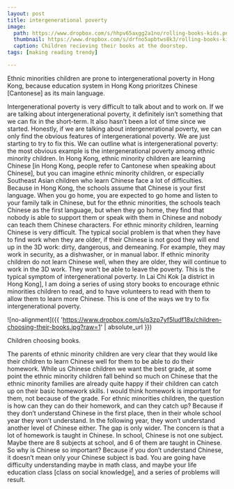 ```yaml
---
layout: post
title: intergenerational poverty
image: 
  path: https://www.dropbox.com/s/hhpv65axgg2a1no/rolling-books-kids.png?raw=1
  thumbnail: https://www.dropbox.com/s/drfno5apbtws8k3/rolling-books-kids_thumbnail.png?raw=1
  caption: Children recieving their books at the doorstep.
tags: [making reading trendy]

---
```


Ethnic minorities children are prone to intergenerational poverty in Hong Kong, because education system in Hong Kong prioritzes Chinese [Cantonese] as its main language.

<!--more-->

Intergenerational poverty is very difficult to talk about and to work on. If we are talking about intergenerational poverty, it definitely isn’t something that we can fix in the short-term. It also hasn’t been a lot of time since we started. Honestly, if we are talking about intergenerational poverty, we can only find the obvious features of intergenerational poverty. We are just starting to try to fix this. We can outline what is intergenerational poverty: the most obvious example is the intergenerational poverty among ethnic minority children. In Hong Kong, ethnic minority children are learning Chinese [in Hong Kong, people refer to Cantonese when speaking about Chinese], but you can imagine ethnic minority children, or especially Southeast Asian children who learn Chinese face a lot of difficulties. Because in Hong Kong, the schools assume that Chinese is your first language. When you go home, you are expected to go home and listen to your family talk in Chinese, but for the ethnic minorities, the schools teach Chinese as the first language, but when they go home, they find that nobody is able to support them or speak with them in Chinese and nobody can teach them Chinese characters. For ethnic minority children, learning Chinese is very difficult. The typical social problem is that when they have to find work when they are older, if their Chinese is not good they will end up in the 3D work: dirty, dangerous, and demeaning. For example, they may work in security, as a dishwasher, or in manual labor. If ethnic minority children do not learn Chinese well, when they are older, they will continue to work in the 3D work. They won’t be able to leave the poverty. This is the typical symptom of intergenerational poverty. In Lai Chi Kok [a district in Hong Kong], I am doing a series of using story books to encourage ethnic minorities children to read, and to have volunteers to read with them to allow them to learn more Chinese. This is one of the ways we try to fix intergenerational poverty. 

![no-alignment]({{ 'https://www.dropbox.com/s/q3zp7yf5ludf18x/children-choosing-their-books.jpg?raw=1' | absolute_url }})
  <figcaption>Children choosing books.</figcaption>

The parents of ethnic minority children are very clear that they would like their children to learn Chinese well for them to be able to do their homework. While us Chinese children we want the best grade, at some point the ethnic minority children fall behind so much on Chinese that the ethnic minority families are already quite happy if their children can catch up on their basic homework skills. I would think homework is important for them, not because of the grade. For ethnic minorities children, the question is how can they can do their homework, and can they catch up? Because if they don’t understand Chinese in the first place, then in their whole school year they won’t understand. In the following year, they won’t understand another level of Chinese either. The gap is only wider. The concern is that a lot of homework is taught in Chinese. In school, Chinese is not one subject. Maybe there are 8 subjects at school, and 6 of them are taught in Chinese. So why is Chinese so important? Because if you don’t understand Chinese, it doesn’t mean only your Chinese subject is bad. You are going have difficulty understanding maybe in math class, and maybe your life education class [class on social knowledge], and a series of problems will result.

